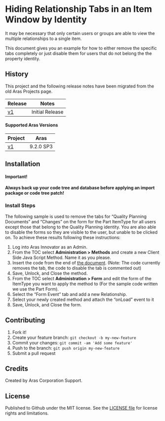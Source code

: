 # Hiding Relationship Tabs in an Item Window by Identity

It may be necessary that only certain users or groups are able to view the multiple relationships to a single item.

This document gives you an example for how to either remove the specific tabs completely or just disable them for users that do not belong the the property identity.

## History

This project and the following release notes have been migrated from the old Aras Projects page.

Release | Notes
--------|--------
[v1](https://github.com/ArasLabs/search-filtered-item-browser/releases/tag/v1) | Initial Release

#### Supported Aras Versions

Project | Aras
--------|------
[v1](https://github.com/ArasLabs/search-filtered-item-browser/releases/tag/v1) | 9.2.0 SP3

## Installation

#### Important!
**Always back up your code tree and database before applying an import package or code tree patch!**

### Install Steps

The following sample is used to remove the tabs for “Quality Planning Documents” and “Changes” on the form for the Part ItemType for all users except those that belong to the Quality Planning identity.   You are also able to disable the forms so they are visible to the user, but unable to be clicked on.  To achieve these results following these instructions:

1. Log into Aras Innovator as an Admin.
2. From the TOC select **Administration > Methods** and create a new Client Side Java Script Method. Name it as you please.
3. Insert the code from the end of [the document](./Documentation/Aras%20Innovator-%20How%20to%20Remove%20or%20Disable%20Rel%20Grid%20Tabs.doc). (Note: The code currently removes the tab, the code to disable the tab is commented out)
4. Save, Unlock, and Close the method.
5. From the TOC select **Administration > Form** and edit the form of the ItemType you want to apply the method to (For the sample code written we use the Part Form).
6. Select the “Form Event” tab and add a new Relationship.
7. Select your newly created method and attach the “onLoad” event to it
8. Save, Unlock, and Close the form.

## Contributing

1. Fork it!
2. Create your feature branch: `git checkout -b my-new-feature`
3. Commit your changes: `git commit -am 'Add some feature'`
4. Push to the branch: `git push origin my-new-feature`
5. Submit a pull request

## Credits

Created by Aras Corporation Support.

## License

Published to Github under the MIT license. See the [LICENSE file](./LICENSE.md) for license rights and limitations.

